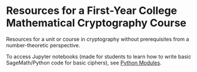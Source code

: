 # Resources for a First-Year College Mathematical Cryptography Course
Resources for a unit or course in cryptography without prerequisites from a number-theoretic perspective.

To access Jupyter notebooks (made for students to learn how to write basic SageMath/Python code for basic ciphers), see [Python Modules](https://github.com/kaince/cryptography/tree/main/Python%20Modules).
